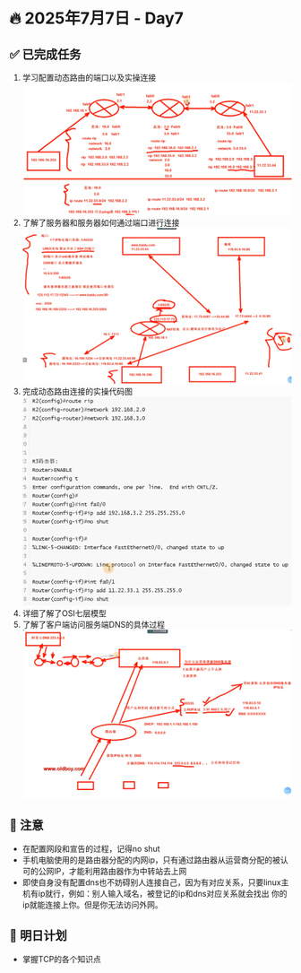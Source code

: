 # 🔥 2025年7月7日 - Day7 
## ✅ 已完成任务
1. 学习配置动态路由的端口以及实操连接 ![模型图](https://github.com/YJUNO6/cloud-devops-learning/blob/main/0_%E6%88%90%E9%95%BF%E6%97%A5%E8%AE%B0/20250707_Day7/screenshot/%E5%B1%8F%E5%B9%95%E6%88%AA%E5%9B%BE%202025-07-09%20120244.png)
2. 了解了服务器和服务器如何通过端口进行连接 ![源地址-->目标地址](https://github.com/YJUNO6/cloud-devops-learning/blob/main/0_%E6%88%90%E9%95%BF%E6%97%A5%E8%AE%B0/20250707_Day7/screenshot/%E5%B1%8F%E5%B9%95%E6%88%AA%E5%9B%BE%202025-07-09%20124802.png)
3. 完成动态路由连接的实操代码图 ![部分代码](https://github.com/YJUNO6/cloud-devops-learning/blob/main/0_%E6%88%90%E9%95%BF%E6%97%A5%E8%AE%B0/20250707_Day7/screenshot/%E5%B1%8F%E5%B9%95%E6%88%AA%E5%9B%BE%202025-07-09%20153117.png)
4. 详细了解了OSI七层模型
5. 了解了客户端访问服务端DNS的具体过程 ![过程图](https://github.com/YJUNO6/cloud-devops-learning/blob/main/0_%E6%88%90%E9%95%BF%E6%97%A5%E8%AE%B0/20250707_Day7/screenshot/%E5%B1%8F%E5%B9%95%E6%88%AA%E5%9B%BE%202025-07-09%20212952.png)

## 🐞 注意
* 在配置网段和宣告的过程，记得no shut
* 手机电脑使用的是路由器分配的内网ip，只有通过路由器从运营商分配的被认可的公网IP，才能利用路由器作为中转站去上网
* 即使自身没有配置dns也不妨碍别人连接自己，因为有对应关系，只要linux主机有ip就行，例如：别人输入域名，被登记的ip和dns对应关系就会找出 你的ip就能连接上你。但是你无法访问外网。

## 📌 明日计划
* 掌握TCP的各个知识点
